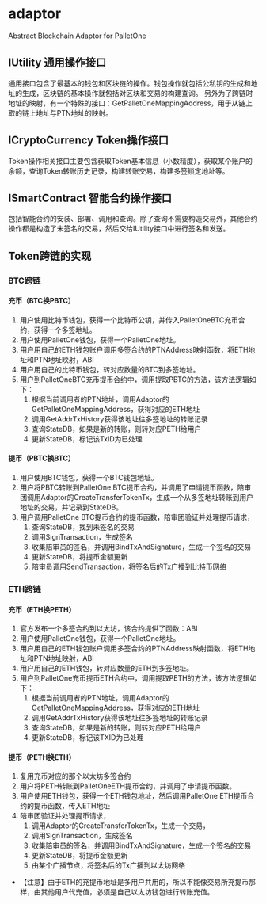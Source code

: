 # adaptor
Abstract Blockchain Adaptor for PalletOne
## IUtility 通用操作接口
通用接口包含了最基本的钱包和区块链的操作。钱包操作就包括公私钥的生成和地址的生成，区块链的基本操作就包括对区块和交易的构建查询。
另外为了跨链时地址的映射，有一个特殊的接口：GetPalletOneMappingAddress，用于从链上取的链上地址与PTN地址的映射。

## ICryptoCurrency Token操作接口
Token操作相关接口主要包含获取Token基本信息（小数精度），获取某个账户的余额，查询Token转账历史记录，构建转账交易，构建多签锁定地址等。
## ISmartContract 智能合约操作接口
包括智能合约的安装、部署、调用和查询。除了查询不需要构造交易外，其他合约操作都是构造了未签名的交易，然后交给IUtility接口中进行签名和发送。

## Token跨链的实现
### BTC跨链
#### 充币（BTC换PBTC）
1. 用户使用比特币钱包，获得一个比特币公钥，并传入PalletOneBTC充币合约，获得一个多签地址。
2. 用户使用PalletOne钱包，获得一个PalletOne地址。
3. 用户用自己的ETH钱包账户调用多签合约的PTNAddress映射函数，将ETH地址和PTN地址映射，ABI
4. 用户用自己的比特币钱包，转对应数量的BTC到多签地址。
5. 用户到PalletOneBTC充币提币合约中，调用提取PBTC的方法，该方法逻辑如下：
   1. 根据当前调用者的PTN地址，调用Adaptor的GetPalletOneMappingAddress，获得对应的ETH地址
   2. 调用GetAddrTxHistory获得该地址往多签地址的转账记录
   3. 查询StateDB，如果是新的转账，则转对应PETH给用户
   4. 更新StateDB，标记该TxID为已处理
#### 提币（PBTC换BTC）
1. 用户使用BTC钱包，获得一个BTC钱包地址。
2. 用户将PBTC转账到PalletOne BTC提币合约，并调用了申请提币函数，陪审团调用Adaptor的CreateTransferTokenTx，生成一个从多签地址转账到用户地址的交易，并记录到StateDB。
3. 用户调用PalletOne BTC提币合约的提币函数，陪审团验证并处理提币请求，
   1. 查询StateDB，找到未签名的交易
   2. 调用SignTransaction，生成签名
   3. 收集陪审员的签名，并调用BindTxAndSignature，生成一个签名的交易
   4. 更新StateDB，将提币金额更新
   5. 陪审员调用SendTransaction，将签名后的Tx广播到比特币网络
### ETH跨链
#### 充币（ETH换PETH）
1. 官方发布一个多签合约到以太坊，该合约提供了函数：ABI
2. 用户使用PalletOne钱包，获得一个PalletOne地址。
3. 用户用自己的ETH钱包账户调用多签合约的PTNAddress映射函数，将ETH地址和PTN地址映射，ABI
4. 用户用自己的ETH钱包，转对应数量的ETH到多签地址。
5. 用户到PalletOne充币提币ETH合约中，调用提取PETH的方法，该方法逻辑如下：
   1. 根据当前调用者的PTN地址，调用Adaptor的GetPalletOneMappingAddress，获得对应的ETH地址
   2. 调用GetAddrTxHistory获得该地址往多签地址的转账记录
   3. 查询StateDB，如果是新的转账，则转对应PETH给用户
   4. 更新StateDB，标记该TXID为已处理
#### 提币（PETH换ETH）
1. 复用充币对应的那个以太坊多签合约
2. 用户将PETH转账到PalletOneETH提币合约，并调用了申请提币函数。
3. 用户使用ETH钱包，获得一个ETH钱包地址，然后调用PalletOne ETH提币合约的提币函数，传入ETH地址
4. 陪审团验证并处理提币请求，
   1. 调用Adaptor的CreateTransferTokenTx，生成一个交易，
   2. 调用SignTransaction，生成签名
   3. 收集陪审员的签名，并调用BindTxAndSignature，生成一个签名的交易
   4. 更新StateDB，将提币金额更新
   5. 由某个广播节点，将签名后的Tx广播到以太坊网络
* 【注意】由于ETH的充提币地址是多用户共用的，所以不能像交易所充提币那样，由其他用户代充值，必须是自己以太坊钱包进行转账充值。

